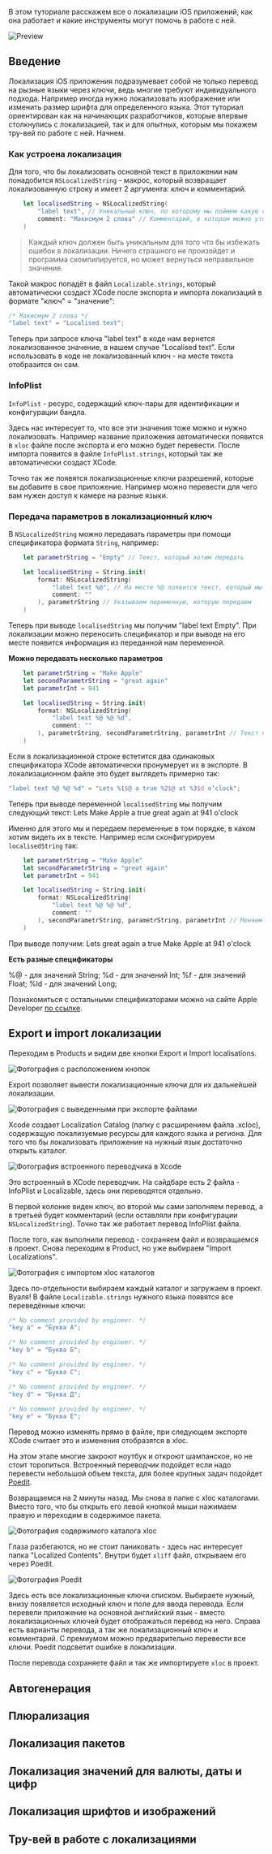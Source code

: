В этом туториале расскажем все о локализации iOS приложений, как она работает и какие инструменты могут помочь в работе с ней. 

![Preview](https://cdn.sparrowcode.io/articles/localisation-ios-apps/preview-ru.jpg)

## Введение

Локализация iOS приложения подразумевает собой не только перевод на рызные языки через ключи, ведь многие требуют индивидуального подхода. Например иногда нужно локализовать изображение или изменить размер шрифта для определенного языка. Этот туториал ориентирован как на начинающих разработчиков, которые впервые столкнулись с локализацией, так и для опытных, которым мы покажем тру-вей по работе с ней. Начнем.

### Как устроена локализация

Для того, что бы локализовать основной текст в приложении нам понадобится `NSLocalizedString` - макрос, который возвращает локализованную строку и имеет 2 аргумента: ключ и комментарий. 

```swift
	let localisedString = NSLocalizedString(
		"label text", // Уникальный ключ, по которому мы поймем какую строку локализуем
		comment: "Макисмум 2 слова" // Комментарий, в котором можно уточнить информацию для переводчика (можно оставить пустым)
	)
```

> Каждый ключ должен быть уникальным для того что бы избежать ошибок в локализации. Ничего страшного не произойдет и программа скомпилируется, но может вернуться неправильное значение.

Такой макрос попадёт в файл `Localizable.strings`, который автоматически создаст XCode после экспорта и импорта локализаций в формате "ключ" = "значение":

```swift
/* Макисмум 2 слова */
"label text" = "Localised text";
```

Теперь при запросе ключа "label text" в коде нам вернется локализованное значение, в нашем случае "Localised text". Если использовать в коде не локализованный ключ - на месте текста отобразится он сам.

### InfoPlist

`InfoPlist` - ресурс, содержащий ключ-пары для идентификации и конфигурации бандла.

Здесь нас интересует то, что все эти значения тоже можно и нужно локализовать. Например название приложения автоматически появится в `xloc` файле после экспорта и его можно будет перевести. После импорта появится в файле `InfoPlist.strings`, который так же автоматически создаст XCode. 

Точно так же появятся локализационные ключи разрешений, которые вы добавите в свое приложение. Например можно перевести для чего вам нужен доступ к камере на разные языки.

### Передача параметров в локализационный ключ

В `NSLocalizedString` можно передавать параметры при помощи спецификатора формата `String`, например:

```swift
	let parametrString = "Empty" // Текст, который хотим передать 

    let localisedString = String.init(
        format: NSLocalizedString(
            "label text %@", // На месте %@ появится текст, который мы передадим ниже
            comment: ""
        ), parametrString // Указываем переменную, которую передаем
    )
```

Теперь при выводе `localisedString` мы получим "label text Empty". При локализации можно переносить спецификатор и при выводе на его месте появится информация из переданной нам переменной.

**Можно передавать несколько параметров**

```swift
	let parametrString = "Make Apple"
	let secondParametrString = "great again"
	let parametrInt = 941

	let localisedString = String.init(
        format: NSLocalizedString(
            "label text %@ %@ %d",
            comment: ""
        ), parametrString, secondParametrString, parametrInt // Текст на месте спецификатора появится в том порядке, в каком вы его передадите
    )
```

Если в локализационной строке встетится два одинаковых спецификатора XCode автоматически пронумерует их в экспорте. В локализационном файле это будет выглядеть примерно так:

```swift
"label text %@ %@ %d" = "Lets %1$@ a true %2$@ at %3$d o’clock";
```

Теперь при выводе переменной `localisedString` мы получим следующий текст: Lets Make Apple a true great again at 941 o'clock

Именно для этого мы и передаем переменные в том порядке, в каком хотим видеть их в тексте. Например если сконфигурируем `localisedString` так: 

```swift
    let parametrString = "Make Apple"
    let secondParametrString = "great again"
    let parametrInt = 941

	let localisedString = String.init(
        format: NSLocalizedString(
            "label text %@ %@ %d",
            comment: ""
        ), secondParametrString, parametrString, parametrInt // Меняем parametrString и secondParametrString местами
    )
```

При выводе получим: Lets great again a true Make Apple at 941 o'clock

**Есть разные спецификаторы**

%@ - для значений String;
%d - для значений Int;
%f - для значений Float;
%ld - для значений Long;

Познакомиться с остальными спецификаторами можно на сайте Apple Developer [по ссылке](https://developer.apple.com/library/archive/documentation/Cocoa/Conceptual/Strings/Articles/formatSpecifiers.html).

## Export и import локализации

Переходим в Products и видим две кнопки Export и Import localisations.

![Фотография с расположением кнопок](https://cdn.sparrowcode.io/articles/localisation-ios-apps/products_export_and_import_instruction.png)

Export позволяет вывести локализационные ключи для их дальнейшей локализации.

![Фотография с выведенными при экспорте файлами](https://cdn.sparrowcode.io/articles/localisation-ios-apps/exported-files-preview.jpg)

Xcode создает Localization Catalog (папку с расширением файла .xcloc), содержащую локализуемые ресурсы для каждого языка и региона. Для того что бы локализовать приложение на нужный язык достаточно открыть каталог.

![Фотография встроенного переводчика в Xcode](https://cdn.sparrowcode.io/articles/localisation-ios-apps/xloc-ru-localisation-preview.png)

Это встроенный в XCode переводчик. На сайдбаре есть 2 файла - InfoPlist и Localizable, здесь они переводятся отдельно.

В первой колонке виден ключ, во второй мы сами заполняем перевод, а в третьей будет комментарий (если оставляли при конфигурации `NSLocalizedString`). Точно так же работает перевод InfoPlist файла. 

После того, как выполнили перевод - сохраняем файл и возвращаемся в проект. Снова переходим в Product, но уже выбираем "Import Localizations". 

![Фотография с импортом xloc каталогов](https://cdn.sparrowcode.io/articles/localisation-ios-apps/import-files-preview.jpg)

Здесь по-отдельности выбираем каждый каталог и загружаем в проект. Вуаля! В файле `Localizable.strings` нужного языка появятся все переведённые ключи:

```swift
/* No comment provided by engineer. */
"key a" = "Буква А";

/* No comment provided by engineer. */
"key b" = "Буква Б";

/* No comment provided by engineer. */
"key c" = "Буква С";

/* No comment provided by engineer. */
"key d" = "Буква Д";

/* No comment provided by engineer. */
"key e" = "Буква Е";
``` 

Перевод можно изменять прямо в файле, при следующем экспорте XCode считает это и изменения отобразятся в xloc.

На этом этапе многие закроют ноутбук и откроют шампанское, но не стоит торопиться. Встроенный переводчик подойдет если надо перевести небольшой объем текста, для более крупных задач подойдет [Poedit](https://poedit.net).

Возвращаемся на 2 минуты назад. Мы снова в папке с xloc каталогами. Вместо того, что бы открыть его левой кнопкой мыши нажимаем правую и переходим в содержимое пакета.

![Фотография содержимого каталога xloc](https://cdn.sparrowcode.io/articles/localisation-ios-apps/xloc-inside.jpg)

Глаза разбегаются, но не стоит паниковать - здесь нас интересует папка "Localized Contents". Внутри будет `xliff` файл, открываем его через Poedit.

![Фотография Poedit](https://cdn.sparrowcode.io/articles/localisation-ios-apps/poedit-preview.png)

Здесь есть все локализационные ключи списком. Выбираете нужный, внизу появляется исходный ключ и поле для ввода перевода. Если перевели приложение на основной английский язык - вместо локализационных ключей будет отображаться перевод на него. Справа есть варианты перевода, а так же локализационный ключ и комментарий. С премиумом можно предварительно перевести все ключи. Poedit подсветит ошибке в локализации. 

После перевода сохраняете файл и так же импортируете `xloc` в проект.

## Автогенерация

## Плюрализация

## Локализация пакетов

## Локализация значений для валюты, даты и цифр

## Локализация шрифтов и изображений

## Тру-вей в работе с локализациями
